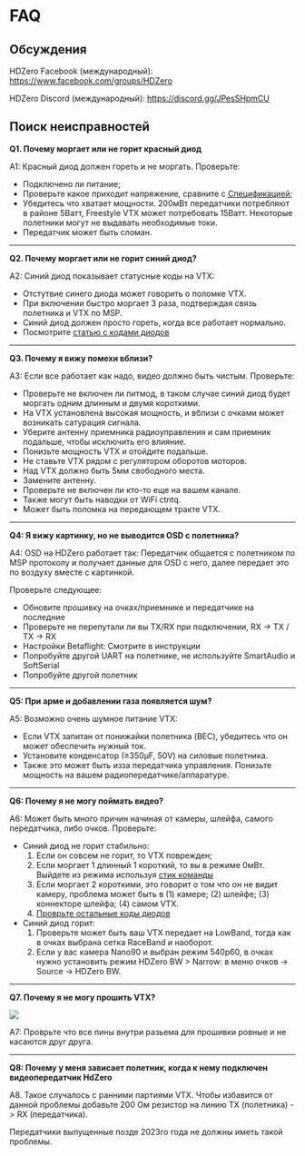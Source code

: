 # FAQ

## Обсуждения

HDZero Facebook (международный): https://www.facebook.com/groups/HDZero

HDZero Discord (международный): https://discord.gg/JPesSHpmCU



##  Поиск неисправностей

**Q1. Почему моргает или не горит красный диод**

A1: Красный диод должен гореть и не моргать. Проверьте:

- Подключено ли питание;
- Проверьте какое приходит напряжение, сравните с [Спецификацией](vtx-summary.md);
- Убедитесь что хватает мощности. 200мВт передатчики потребляют в районе 5Ватт, Freestyle VTX может потребовать 15Ватт. Некоторые полетники могут не выдавать необходимые токи.
- Передатчик может быть сломан.

---

**Q2. Почему моргает или не горит синий диод?**

A2:  Синий диод показывает статусные коды на VTX:

- Отстутвие синего диода может говорить о поломке VTX.
- При включении быстро моргает 3 раза, подтверждая связь полетника и VTX по MSP.
- Синий диод должен просто гореть, когда все работает нормально.
- Посмотрите [статью с кодами диодов](vtx-led.md#blue-led-pattern)

---

**Q3. Почему я вижу помехи вблизи?**

A3: Если все работает как надо, видео должно быть чистым. Проверьте:

- Проверьте не включен ли питмод, в таком случае синий диод будет моргать одним длинным и двумя короткими.
- На VTX установлена высокая мощность, и вблизи с очками может возникать сатурация сигнала.
- Уберите антенну приемника радиоуправления и сам приемник подальше, чтобы исключить его влияние.
- Понизьте мощность VTX и отойдите подальше.
- Не ставьте VTX рядом с регулятором оборотов моторов.
- Над VTX должно быть 5мм свободного места.
- Замените антенну.
- Проверьте не включен ли кто-то еще на вашем канале.
- Также могут быть наводки от WiFi ctntq.
- Может быть поломка на передающем тракте VTX.

---

**Q4: Я вижу картинку, но не выводится OSD с полетника?**

A4: OSD на HDZero работает так: Передатчик общается с полетником по MSP протоколу и получает данные для OSD с него, далее передает это по воздуху вместе с картинкой.

Проверьте следующее:

- Обновите прошивку на очках/приемнике и передатчике на последние
- Проверьте не перепутали ли вы TX/RX при подключении, RX -> TX / TX -> RX
- Настройки Betaflight:  Смотрите в инструкции
- Попробуйте другой UART на полетнике, не используйте SmartAudio и SoftSerial
- Попробуйте другой полетник

---

**Q5: При арме и добавлении газа появляется шум?**

A5: Возможно очень шумное питание VTX:

- Если VTX запитан от понижайки полетника (BEC), убедитесь что он может обеспечить нужный ток.
- Установите конденсатор (≥350µF, 50V) на силовые полетника.
- Также это может быть изза передатчика управления. Понизьте мощность на вашем радиопередатчике/аппаратуре.

---

**Q6: Почему я не могу поймать видео?**

A6: Может быть много причин начиная от камеры, шлейфа, самого передатчика, либо очков. Проверьте:

- Синий диод не горит стабильно:
  1. Если он совсем не горит, то VTX поврежден;
  2. Если моргает 1 длинный 1 короткий, то вы в режиме 0мВт. Выйдете из режима используя [стик команды](vtx-general.md#stick-command-gestures)
  3. Если моргает 2 короткими, это говорит о том что он не видит камеру, проблема может быть в  (1) камере; (2) шлейфе; (3) коннекторе шлейфа; (4) самом VTX.
  4. [Проврьте остальные коды диодов](vtx-led.md#blue-led-pattern)
- Синий диод горит:
  1. Проверьте может быть ваш VTX передает на LowBand, тогда как в очках выбрана сетка RaceBand и наоборот.
  2. Если у вас камера Nano90 и выбран режим 540p60, в очках нужно установить режим HDZero BW > Narrow: в меню очков → Source → HDZero BW.

---

**Q7. Почему я не могу прошить VTX?**

<img src="/media/image28.png" id="image25">

A7: Проврьте что все пины внутри разьема для прошивки ровные и не касаются друг друга.

---

**Q8: Почему у меня зависает полетник, когда к нему подключен видеопередатчик HdZero**

A8. Такое случалось с ранними партиями VTX. Чтобы избавится от данной проблемы добавьте 200 Ом резистор на линию TX (полетника) -> RX (передатчика).

Передатчики выпущенные позде 2023го года не должны иметь такой проблемы.